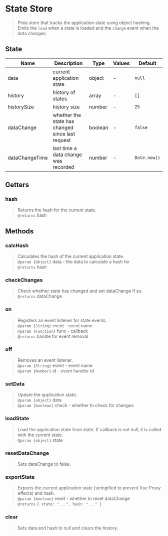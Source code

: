 # State Store

> Pinia store that tracks the application state using object hashing.
> Emits the `load` when a state is loaded and the `change` event when the data changes.

## State

| Name      | Description                      | Type   | Values | Default              |
| --------- | -------------------------------- | ------ | ------ | -------------------- |
| data | current application state | object | -      | `null` |
| history | history of states | array | -      | `[]` |
| historySize | history size | number | -      | `25` |
| dataChange | whether the state has changed since last request | boolean | -      | `false` |
| dataChangeTime | last time a data change was recorded | number | -      | `Date.now()` |

## Getters

### hash

> Returns the hash for the current state.
> <br>`@returns` hash

## Methods

### calcHash

> Calculates the hash of the current application state.
> <br>`@param {Object}` data - the data to calculate a hash for
> <br>`@returns` hash

### checkChanges

> Check whether state has changed and set dataChange if so.
> <br>`@returns` dataChange

### on

> Registers an event listener for state events.
> <br>`@param {String}` event - event name
> <br>`@param {Function}` func - callback
> <br>`@returns` handle for event removal

### off

> Removes an event listener.
> <br>`@param {String}` event - event name
> <br>`@param {Number}` id - event handler id

### setData

> Update the application state.
> <br>`@param {object}` data
> <br>`@param {boolean}` check - whether to check for changes

### loadState

> Load the application state from state. If callback is not null, it is called with the current state.
> <br>`@param {object}` state

### resetDataChange

> Sets dataChange to false.

### exportState

> Exports the current application state (stringified to prevent Vue Proxy effects) and hash.
> <br>`@param {boolean}` reset - whether to reset dataChange
> <br>`@returns` `{ state: "...", hash: "..." }`

### clear

> Sets data and hash to null and clears the history.
